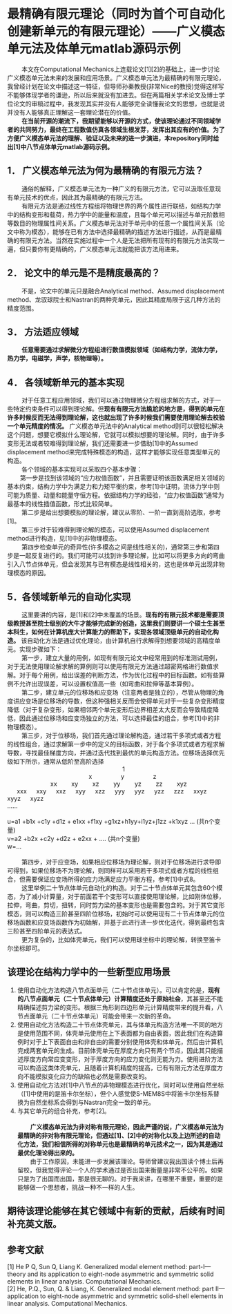 # 最精确有限元理论（同时为首个可自动化创建新单元的有限元理论）——广义模态单元法及体单元matlab源码示例
` ` ` ` ` ` 本文在Computational Mechanics上连载论文[1][2]的基础上，进一步讨论广义模态单元法未来的发展和应用场景。广义模态单元法为最精确的有限元理论，我曾经计划在论文中描述这一特征，但导师孙秦教授(非常Nice的教授)觉得这样写不能够体现学者的谦逊，所以后来就没有加进去。但在两篇相关学术论文及博士学位论文的审稿过程中，我发现其实并没有人能够完全读懂我论文的思想，也就是说并没有人能够真正理解这一套理论潜在的价值。<br>
` ` ` ` ` ` **在当前开源的潮流下，我期望能够以开源的方式，使该理论通过不同领域学者的共同努力，最终在工程数值仿真各领域生根发芽，发挥出其应有的价值。为了方便广义模态单元法的理解、验证以及未来的进一步演进，本repository同时给出[1]中八节点体单元matlab源码示例。**
## 1． 广义模态单元法为何为最精确的有限元方法？
` ` ` ` ` ` 通俗的解释，广义模态单元法为一种广义的有限元方法，它可以汲取任意现有单元技术的优点，因此其为最精确的有限元方法。<br>
` ` ` ` ` ` 有限元方法是通过线性方程组将物理世界的两个属性进行联结，如结构力学中的结构变形和载荷，热力学中的能量和温度，且每个单元可以描述与单元阶数相等数目的物理属性间关系。广义模态单元法对于单元中的任意一个属性间关系（论文中称为模态），能够在已有方法中选择最精确的描述方法进行描述，从而是最精确的有限元方法。当然在实施过程中一个人是无法把所有现有的有限元方法实现一遍，但只要你有更精确的，广义模态单元法就能把该方法用进来。<br>

## 2． 论文中的单元是不是精度最高的？
` ` ` ` ` ` 不是，论文中的单元只是融合Analytical method、Assumed displacement method、龙驭球院士和Nastran的两种壳单元，因此其精度局限于这几种方法的精度范围。

## 3． 方法适应领域
` ` ` ` ` ` **任意需要通过求解微分方程组进行数值模拟领域（如结构力学，流体力学，热力学，电磁学，声学，核物理等）。**
    
## 4． 各领域新单元的基本实现
` ` ` ` ` ` 对于任意工程应用领域，我们可以通过物理微分方程组求解的方式，对于一些特定约束条件可以得到理论解。但**现有有限元方法尴尬的地方是，得到的单元在许多时候反而无法得到理论解，这也就出现了许多时候我们需要使用理论解去校验一个单元精度的情况。** 广义模态单元法中的Analytical method则可以很轻松解决这个问题，想要它模拟什么理论解，它就可以模拟想要的理论解。同时，由于许多变形无法或者较难得到理论解，我们还需要进一步借助[1]中的Assumed displacement method来完成特殊模态的构造，这样才能够实现任意类型单元的构造。<br>
` ` ` ` ` ` 各个领域的基本实现可以采取四个基本步骤：<br>
` ` ` ` ` ` 第一步是找到该领域的“应力权值函数”，并且需要证明该函数满足相关领域的基本约束，结构力学中为满足力和力矩平衡约束，参考[1]中证明，流体力学中则可能为质量、动量和能量守恒方程。依据结构力学的经验，“应力权值函数”通常为最基本的线性插值函数，形式比较简单。<br>
` ` ` ` ` ` 第二步是给出想要模拟的理论解，建议从零阶、一阶一直到高阶选取，参考[1]。<br>
` ` ` ` ` ` 第三步对于较难得到理论解的模态，可以使用Assumed displacement method进行构造，见[1]中的非物理模态。<br>
` ` ` ` ` ` 第四步检查单元的奇异性(许多模态之间是线性相关的)，通常第三步和第四步是一起反复进行的。我们可能可以找到许多理论解，比如可以将更多方向的弯曲引入八节点体单元，但会发现其与已有模态是线性相关的，这也是体单元出现非物理模态的原因。
## 5．各领域新单元的自动化实现
` ` ` ` ` ` 这里要讲的内容，是[1]和[2]中未覆盖的场景。**现有的有限元技术都是需要顶级教授甚至院士级别的大牛才能够完成新的创造，这里我们则要讲一个硕士生甚至本科生，如何在计算机庞大计算能力的帮助下，实现各领域顶级单元的自动化构造。** 该自动化方法是通过优化理论，由计算机自行求解得到想要领域的高精度单元。实现步骤如下：<br>
` ` ` ` ` ` 第一步，建立大量的用例，如现有有限元论文中经常用到的标准测试用例，对于无法使用理论解求解的算例则可以使用有限元方法通过超密网格进行数值求解。对于每个用例，给出误差的判断方法，作为优化过程中的目标函数。如有些算例不允许出现误差，可以设置权值高一些（如弯曲和拉伸等基本算例）。<br>
` ` ` ` ` ` 第二步，建立单元的位移场和应变场（注意两者是独立的），尽管从物理的角度讲应变场是位移场的导数，但这种强相关反而会使得单元对于一些复杂变形精度降低（对于复杂变形，如果相邻两个单元变形后边界相差太大反而会导致精度降低，因此通过位移场和应变场独立的方法，可以选择最佳的组合，参考[1]中的非物理模态）。<br>
` ` ` ` ` ` 第三步，对于位移场，我们首先通过理论解构造，通过若干多项式或者方程的线性组合，通过求解第一步中的定义的目标函数，对于各个多项式或者方程求解导数，寻找最佳梯度方向，并通过迭代找到最优的单元构造方法。位移场选择优先级如下所示，通常从低阶至高阶选择<br>
` ` ` ` ` ` ` ` ` ` ` ` ` ` ` ` ` ` ` ` ` ` ` ` ` ` ` ` ` ` ` ` ` ` ` ` ` ` ` ` ` ` ` ` ` ` ` ` 1<br>
` ` ` ` ` ` ` ` ` ` ` ` ` ` ` ` ` ` ` ` ` ` ` ` ` ` ` ` ` ` ` ` ` ` x` ` ` ` ` ` ` ` ` ` ` ` y` ` ` ` ` ` ` ` ` ` ` ` z<br>
` ` ` ` ` ` ` ` ` ` ` ` ` ` ` ` ` ` xx` ` ` ` ` ` xy` ` ` ` ` ` xz` ` ` ` ` ` yy` ` ` ` ` ` yz` ` ` ` ` ` zz` ` ` ` ` ` xyz<br>
` ` ` `  xxx` ` ` `  xxy` ` ` `   xxz` ` ` `  xyy` ` ` `  xzz` ` ` `  yyy` ` ` `  yyz` ` ` `  yzz` ` ` `  zzz` ` ` `  xxyz` ` ` `  xyyz` ` ` `  xyzz<br>
……<br>
<br>
u=a1 +b1x +c1y +d1z + e1xx +f1xy +g1xz+h1yy+i1yz+j1zz +k1xyz … (共n个变量)<br>
v=a2 +b2x +c2y +d2z + e2xx + …. (共n个变量)<br>
w=…<br>
<br>
` ` ` ` ` ` 第四步，对于应变场，如果相应位移场为理论解，则对于位移场进行求导即可得到，如果位移场不为理论解，则同样可以采用若干多项式或者方程的线性组合，但需要保证应变场所得的应力场满足应力平衡方程，参考[1]中式8。<br>
` ` ` ` ` ` 这里举例二十节点体单元自动化的构造。对于二十节点体单元其包含60个模态，为了减小计算量，对于前面若干个变形可以直接使用理论解，比如刚体位移，拉伸，弯曲，剪切，扭转，同时剪力梁的基本变形也是需要包含的。对于其它变形模态，则可以构造三阶甚至四阶位移场，初始时可以使用现有二十节点体单元的位移场函数和应变场函数作为初始解，并基于此进行进一步优化迭代，得到最终包含三阶甚至四阶单元的表达式。<br>
` ` ` ` ` ` 更为复杂的，比如体壳单元，我们可以使用球坐标中的理论解，转换至笛卡尔坐标即可。


## 该理论在结构力学中的一些新型应用场景
1.	使用自动化方法构造八节点面单元（二十节点体单元）。可以肯定的是，**现有的八节点面单元（二十节点体单元）计算精度还处于原始社会**，其甚至还不能精确描述剪力梁的变形。根据三角形到四边形单元计算精度带来的提升看，八节点面单元（二十节点体单元）可能会带来一次新的革命。<br>
2.	使用自动化方法构造二十节点体壳单元，其与体单元构造方法唯一不同的地方是使用范围不同，体壳单元使用在上下表面都为自由表面，因此我们在构造算例时对于上下表面自由和非自由的需要分别使用体壳和体单元，然后由计算机完成两套单元的生成。目前体壳单元在厚度方向只有两个节点，因此其只能描述厚度方向常应变变形，对于厚度方向的应力变化则无能为力。使用进阶方法可以构造这类体壳单元，且随着计算机精度的提高，已有有限元方法在厚度方向不能模拟变化应力的缺陷也必然是需要改变的。<br>
3.	使用自动化方法对[1]中八节点的非物理模态进行优化，同时可以使用自然坐标（[1]中使用的是笛卡尔坐标），但个人感觉使S-MEM8S中将笛卡尔坐标系替换为自然坐标系会得到与Nastran完全一致的单元。<br>
4.  与其它单元的组合补充，参考[2]。<br><br>
 ` ` ` ` ` ` **广义模态单元法为非对称有限元理论，因此严谨的说，广义模态单元法为最精确的非对称有限元理论，但通过[1]、[2]中的对称化以及上边所述的自动化方法，我们相信所得的对称单元也是最精确的单元技术之一，因为其是通过最优化理论得出来的。**<br>
` ` ` ` ` `由于工作原因，未能进一步发展该理论。导师曾建议我出国读个博士后再留校，但我觉得评论一个人的学术通过是否出国来衡量是非常不公平的。如果只是为了出国而出国，那是很无聊的。对于我来讲，在哪里不重要，重要的是能够做一个思想者，挑战一种不一样的人生。
## 期待该理论能够在其它领域中有新的贡献，后续有时间补充英文版。

## 参考文献
[1] He P Q, Sun Q, Liang K. Generalized modal element method: part-I—theory and its application to eight-node asymmetric and symmetric solid elements in linear analysis. Computational Mechanics.<br>
[2] He, P.Q., Sun, Q. & Liang, K. Generalized modal element method: part II—application to eight-node asymmetric and symmetric solid-shell elements in linear analysis. Computational Mechanics. 
